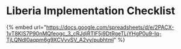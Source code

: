 # Liberia Implementation Checklist

{% embed url="https://docs.google.com/spreadsheets/d/e/2PACX-1vT8KIS7P90nMQfeogc_3_cRJdjRTlF5j9DtRgeTLjYHgP0u9-Iq-TjLQNdI0aqpm6g9XCVvvSV_A2vy/pubhtml" %}
